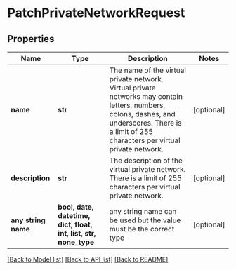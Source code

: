 # PatchPrivateNetworkRequest


## Properties
Name | Type | Description | Notes
------------ | ------------- | ------------- | -------------
**name** | **str** | The name of the virtual private network. Virtual private networks may contain letters, numbers, colons, dashes, and underscores. There is a limit of 255 characters per virtual private network. | [optional] 
**description** | **str** | The description of the virtual private network. There is a limit of 255 characters per virtual private network. | [optional] 
**any string name** | **bool, date, datetime, dict, float, int, list, str, none_type** | any string name can be used but the value must be the correct type | [optional]

[[Back to Model list]](../README.md#documentation-for-models) [[Back to API list]](../README.md#documentation-for-api-endpoints) [[Back to README]](../README.md)


